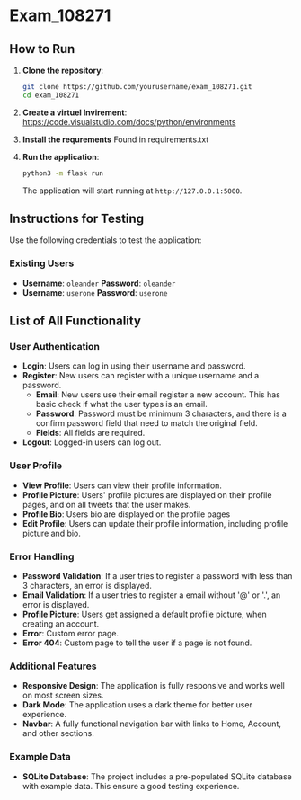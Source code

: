 # Exam_108271

## How to Run

1. **Clone the repository**:

    ```bash
    git clone https://github.com/yourusername/exam_108271.git
    cd exam_108271
    ```

2. **Create a virtuel Invirement**:
https://code.visualstudio.com/docs/python/environments

3. **Install the requrements**
Found in requirements.txt

4. **Run the application**:

    ```bash
    python3 -m flask run
    ```

    The application will start running at `http://127.0.0.1:5000`.

## Instructions for Testing

Use the following credentials to test the application:

### Existing Users

* **Username**: `oleander` 
  **Password**: `oleander`
* **Username**: `userone` 
  **Password**: `userone`

## List of All Functionality

### User Authentication

* **Login**: Users can log in using their username and password.
* **Register**: New users can register with a unique username and a password.
    * **Email**: New users use their email register a new account. This has basic check if what the user types is an email.
    * **Password**: Password must be minimum 3 characters, and there is a confirm password field that need to match the original field. 
    * **Fields**: All fields are required. 
* **Logout**: Logged-in users can log out.

### User Profile

* **View Profile**: Users can view their profile information.
* **Profile Picture**: Users' profile pictures are displayed on their profile pages, and on all tweets that the user makes.
* **Profile Bio**: Users bio are displayed on the profile pages
* **Edit Profile**: Users can update their profile information, including profile picture and bio.

### Error Handling

* **Password Validation**: If a user tries to register a password with less than 3 characters, an error is displayed.
* **Email Validation**: If a user tries to register a email without '@' or '.', an error is displayed. 
* **Profile Picture**: Users get assigned a default profile picture, when creating an account. 
* **Error**: Custom error page.
* **Error 404**: Custom page to tell the user if a page is not found. 

### Additional Features

* **Responsive Design**: The application is fully responsive and works well on most screen sizes.
* **Dark Mode**: The application uses a dark theme for better user experience.
* **Navbar**: A fully functional navigation bar with links to Home, Account, and other sections.

### Example Data

* **SQLite Database**: The project includes a pre-populated SQLite database with example data. This ensure a good testing experience.